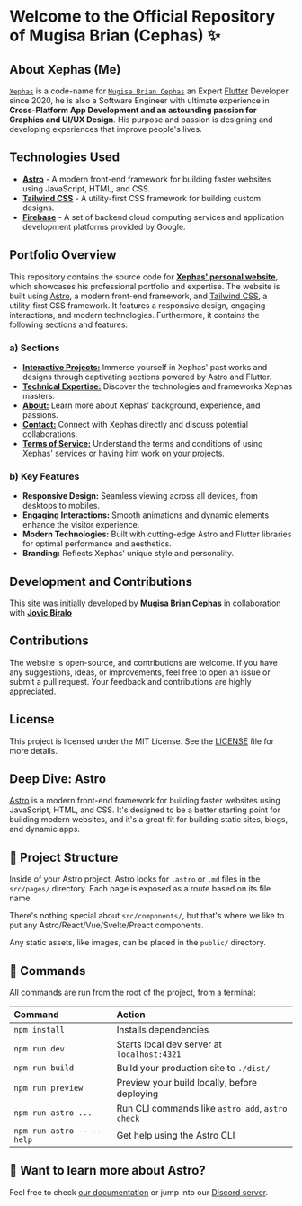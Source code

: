 # Welcome to the Official Repository of Mugisa Brian (Cephas) ‍✨

## About Xephas (Me)

[`Xephas`][3] is a code-name for [`Mugisa Brian Cephas`][3] an Expert [Flutter][4] Developer since 2020, he is also a Software Engineer with ultimate experience in **Cross-Platform App Development and an astounding passion for Graphics and UI/UX Design**. His purpose and passion is designing and developing experiences that improve people's lives.

## Technologies Used

- **[Astro][1]** - A modern front-end framework for building faster websites using JavaScript, HTML, and CSS.
- **[Tailwind CSS][2]** - A utility-first CSS framework for building custom designs.
- **[Firebase][5]** - A set of backend cloud computing services and application development platforms provided by Google.

## Portfolio Overview

This repository contains the source code for **[Xephas' personal website][3]**, which showcases his professional portfolio and expertise. The website is built using [Astro][1], a modern front-end framework, and [Tailwind CSS][2], a utility-first CSS framework. It features a responsive design, engaging interactions, and modern technologies. Furthermore, it contains the following sections and features:

### a) Sections

- **[Interactive Projects:][6]** Immerse yourself in Xephas' past works and designs through captivating sections powered by Astro and Flutter.
- **[Technical Expertise:][7]** Discover the technologies and frameworks Xephas masters.
- **[About:][8]** Learn more about Xephas' background, experience, and passions.
- **[Contact:][9]** Connect with Xephas directly and discuss potential collaborations.
- **[Terms of Service:][10]** Understand the terms and conditions of using Xephas' services or having him work on your projects.

### b) Key Features

- **Responsive Design:** Seamless viewing across all devices, from desktops to mobiles.
- **Engaging Interactions:** Smooth animations and dynamic elements enhance the visitor experience.
- **Modern Technologies:** Built with cutting-edge Astro and Flutter libraries for optimal performance and aesthetics.
- **Branding:** Reflects Xephas' unique style and personality.

## Development and Contributions

This site was initially developed by **[Mugisa Brian Cephas][1]** in collaboration with **[Jovic Biralo][11]**

## Contributions

The website is open-source, and contributions are welcome. If you have any suggestions, ideas, or improvements, feel free to open an issue or submit a pull request. Your feedback and contributions are highly appreciated.

## License

This project is licensed under the MIT License. See the [LICENSE](LICENSE) file for more details.

## Deep Dive: Astro

[Astro][1] is a modern front-end framework for building faster websites using JavaScript, HTML, and CSS. It's designed to be a better starting point for building modern websites, and it's a great fit for building static sites, blogs, and dynamic apps.

## 🚀 Project Structure

Inside of your Astro project, Astro looks for `.astro` or `.md` files in the `src/pages/` directory. Each page is exposed as a route based on its file name.

There's nothing special about `src/components/`, but that's where we like to put any Astro/React/Vue/Svelte/Preact components.

Any static assets, like images, can be placed in the `public/` directory.

## 🧞 Commands

All commands are run from the root of the project, from a terminal:

| Command                   | Action                                           |
| :------------------------ | :----------------------------------------------- |
| `npm install`             | Installs dependencies                            |
| `npm run dev`             | Starts local dev server at `localhost:4321`      |
| `npm run build`           | Build your production site to `./dist/`          |
| `npm run preview`         | Preview your build locally, before deploying     |
| `npm run astro ...`       | Run CLI commands like `astro add`, `astro check` |
| `npm run astro -- --help` | Get help using the Astro CLI                     |

## 👀 Want to learn more about Astro?

Feel free to check [our documentation](https://docs.astro.build) or jump into our [Discord server](https://astro.build/chat).

<!-- links -->
[1]: https://astro.build/
[2]: https://tailwindcss.com/
[3]: https://xephas.me/
[4]: https://flutter.dev/
[5]: https://firebase.google.com/
[6]: https://xephas.me/projects
[7]: https://xephas.me/tech-stack
[8]: https://about.xephas.me
[9]: https://xephas.me/contact
[10]: https://terms.xephas.me
[11]: https://biralo256.github.io

